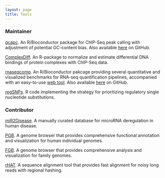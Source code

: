 ```yaml
---
layout: page
title: Tools 
---
```


### Maintainer

[gcapc](https://bioconductor.org/packages/gcapc/).
An R/Bioconductor package for ChIP-Seq peak calling with adjustment of
potential GC-content bias. Also available
[here](https://github.com/tengmx/gcapc) on GitHub.

[ComplexDiff](https://github.com/tengmx/ComplexDiff).
An R-package to normalize and estimate differential DNA bindings
of protein complexes with ChIP-Seq data.

[rnaseqcomp](https://bioconductor.org/packages/rnaseqcomp).
An R/Bioconductor pakcage providing several quantitative and visualized
benchmarks for RNA-seq quantification pipelines, accompanied with an
easy-to-use [web tool](http://rafalab.rc.fas.harvard.edu/rnaseqbenchmark).
Also available [here](https://github.com/tengmx/rnaseqcomp) on GitHub.

[regSNPs](https://github.com/tengmx/regSNPs).
R code implementing the strategy for prioritizing regulatory 
single nucleotide substitutions.

### Contributor

[miR2Disease](http://www.miR2Disease.org).
A manually curated database for microRNA deregulation in human disease.

[PGB](http://www.pgbrowser.org).
A genome browser that provides comprehensive functional 
annotation and visualization for human individual genomes.

[FGB](http://mlg.hit.edu.cn/FGB/).
A genome browser that provides comprehensive analysis and 
visualization for family genomes.

[rHAT](https://github.com/HIT-Bioinformatics/rHAT).
A sequence alignment tool that provides fast alignment for 
noisy long reads with regional hashing.